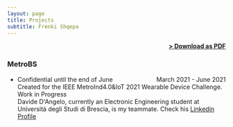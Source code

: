 ```yaml
---
layout: page
title: Projects
subtitle: Frenki Shqepa
---
```


<span style="float: right; "><a href="{{ '/assets/resume.pdf' | prepend: site.baseurl }}"><strong>> Download as PDF</strong></a> </span>
<br>

### MetroBS
- Confidential until the end of June <span style="float: right; ">March 2021 - June 2021</span>  
Created for the IEEE MetroInd4.0&IoT 2021 Wearable Device Challenge.  
Work in Progress
<br/>Davide D'Angelo, currently an Electronic Engineering student at Università degli Studi di Brescia, is my teammate. Check his [Linkedin Profile](https://www.linkedin.com/in/davide-d-angelo-147447115/)
 

